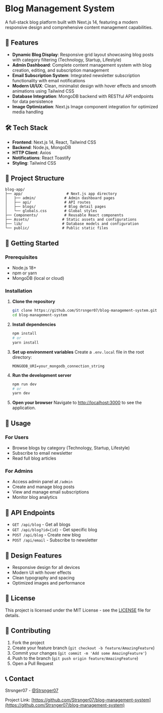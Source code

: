 # Blog Management System

A full-stack blog platform built with Next.js 14, featuring a modern responsive design and comprehensive content management capabilities.

## 🚀 Features

- **Dynamic Blog Display**: Responsive grid layout showcasing blog posts with category filtering (Technology, Startup, Lifestyle)
- **Admin Dashboard**: Complete content management system with blog creation, editing, and subscription management
- **Email Subscription System**: Integrated newsletter subscription functionality with email notifications
- **Modern UI/UX**: Clean, minimalist design with hover effects and smooth animations using Tailwind CSS
- **Database Integration**: MongoDB backend with RESTful API endpoints for data persistence
- **Image Optimization**: Next.js Image component integration for optimized media handling

## 🛠️ Tech Stack

- **Frontend**: Next.js 14, React, Tailwind CSS
- **Backend**: Node.js, MongoDB
- **HTTP Client**: Axios
- **Notifications**: React Toastify
- **Styling**: Tailwind CSS

## 📁 Project Structure

```
blog-app/
├── app/                    # Next.js app directory
│   ├── admin/             # Admin dashboard pages
│   ├── api/               # API routes
│   ├── blogs/             # Blog detail pages
│   └── globals.css        # Global styles
├── Components/            # Reusable React components
├── Assets/               # Static assets and configurations
├── lib/                  # Database models and configuration
└── public/               # Public static files
```

## 🚀 Getting Started

### Prerequisites

- Node.js 18+ 
- npm or yarn
- MongoDB (local or cloud)

### Installation

1. **Clone the repository**
   ```bash
   git clone https://github.com/Strsnger07/blog-management-system.git
   cd blog-management-system
   ```

2. **Install dependencies**
   ```bash
   npm install
   # or
   yarn install
   ```

3. **Set up environment variables**
   Create a `.env.local` file in the root directory:
   ```env
   MONGODB_URI=your_mongodb_connection_string
   ```

4. **Run the development server**
   ```bash
   npm run dev
   # or
   yarn dev
   ```

5. **Open your browser**
   Navigate to [http://localhost:3000](http://localhost:3000) to see the application.

## 📖 Usage

### For Users
- Browse blogs by category (Technology, Startup, Lifestyle)
- Subscribe to email newsletter
- Read full blog articles

### For Admins
- Access admin panel at `/admin`
- Create and manage blog posts
- View and manage email subscriptions
- Monitor blog analytics

## 🔧 API Endpoints

- `GET /api/blog` - Get all blogs
- `GET /api/blog?id={id}` - Get specific blog
- `POST /api/blog` - Create new blog
- `POST /api/email` - Subscribe to newsletter

## 🎨 Design Features

- Responsive design for all devices
- Modern UI with hover effects
- Clean typography and spacing
- Optimized images and performance

## 📝 License

This project is licensed under the MIT License - see the [LICENSE](LICENSE) file for details.

## 🤝 Contributing

1. Fork the project
2. Create your feature branch (`git checkout -b feature/AmazingFeature`)
3. Commit your changes (`git commit -m 'Add some AmazingFeature'`)
4. Push to the branch (`git push origin feature/AmazingFeature`)
5. Open a Pull Request

## 📞 Contact

Strsnger07 - [@Strsnger07](https://github.com/Strsnger07)

Project Link: [https://github.com/Strsnger07/blog-management-system](https://github.com/Strsnger07/blog-management-system)
